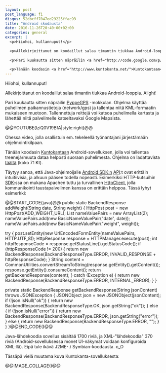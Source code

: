 ```yaml
---
layout: post
post_language: fi
disqus: 52dbcff7047ed29225ffac93
title: "Android skodausta"
date: 2010-11-26T20:40:00+02:00
categories: general
excerpt: |
  <p>Hiiohoi, kullannuput!</p>
  
  <p>Allekirjoittanut on koodaillut salaa timantin tiukkaa Android-looppia. Aiight!</p>
  
  <p>Pari kuukautta sitten näpräilin <a href="http://code.google.com/p/pyppegps/">PyppeGPS</a> -mokkulan. Ohjelma käyttää puhelimen paikannustietoja (network/gps) ja tallentaa niitä KML-formaatin mukaiseen muotoon. Tallennettuja reittejä voi katsoa puhelimella kartasta ja lähettää niitä palvelimelle katseltavaksi Google Mapsista.</p>
  
  <p>Tänään koodasin <a href="http://www.kuntokanta.net/">Kuntokantaan</a> Android-sovelluksen, jolla voi tallentaa treenejä/muuta dataa helposti suoraan puhelimesta. Ohjelma on ladattavista <a href="http://www.kuntokanta.net/files/android_kuntokanta.apk">täältä</a> (koko 71 Kt).</p>
---
```

<p>Hiiohoi, kullannuput!</p>

<p>Allekirjoittanut on koodaillut salaa timantin tiukkaa Android-looppia. Aiight!</p>

<p>Pari kuukautta sitten näpräilin <a href="http://code.google.com/p/pyppegps/">PyppeGPS</a> -mokkulan. Ohjelma käyttää puhelimen paikannustietoja (network/gps) ja tallentaa niitä KML-formaatin mukaiseen muotoon. Tallennettuja reittejä voi katsoa puhelimella kartasta ja lähettää niitä palvelimelle katseltavaksi Google Mapsista.</p>

@@YOUTUBE(lziQ0V19BfA|style:right)@@

<p>Ohessa video, jolla osallistuin em. tekeleellä työnantajani järjestämään ohjelmointikilpaan.</p>

<p>Tänään koodasin <a href="http://www.kuntokanta.net/">Kuntokantaan</a> Android-sovelluksen, jolla voi tallentaa treenejä/muuta dataa helposti suoraan puhelimesta. Ohjelma on ladattavista <a href="http://www.kuntokanta.net/files/android_kuntokanta.apk">täältä</a> (koko 71 Kt).</p>

<p>Täytyy sanoa, että Java-ohjelmoijalle <a href="http://developer.android.com/sdk/index.html">Android SDK:n</a> <acronym title="Application Programming Interface">API</acronym>:t ovat erittäin intuitiivisia, ja alkuun pääsee todella nopeasti. Esimerkiksi HTTP-kutsuihin <acronym title="Software Development Kit">SDK</acronym>:ssa on mukana Apachen tuttu ja turvallinen <a href="http://hc.apache.org/httpcomponents-client-ga/index.html">HttpClient</a>, jolla kommunikointi taustapalvelimen kanssa on erittäin helppoa. Tässä lyhyt esimerkki:</p>

<div style="clear:both;"></div>
@@START_CODE(java)@@
public static BackendResponse addWeight(String date, String weight) {
  HttpPost post = new HttpPost(ADD_WEIGHT_URL);
  List<NameValuePair> nameValuePairs = new ArrayList<NameValuePair>(2);
  nameValuePairs.add(new BasicNameValuePair("date", date));
  nameValuePairs.add(new BasicNameValuePair("weight", weight));

  try {
    post.setEntity(new UrlEncodedFormEntity(nameValuePairs, HTTP.UTF_8));
    HttpResponse response = HTTPManager.execute(post);
    int httpResponseCode = response.getStatusLine().getStatusCode();
    if (httpResponseCode != 200) {
      return new BackendResponse(BackendResponseType.ERROR, INVALID_RESPONSE + httpResponseCode);
    }
    String content = CommonUtilities.convertStreamToString(response.getEntity().getContent());
    response.getEntity().consumeContent();
    return getBackendResponse(content);
  } catch (Exception e) {
    return new BackendResponse(BackendResponseType.ERROR, INTERNAL_ERROR);
  }
}

private static BackendResponse getBackendResponse(String jsonContent) throws JSONException {
  JSONObject json = new JSONObject(jsonContent);
  if (!json.isNull("ok")) {
    return new BackendResponse(BackendResponseType.OK, json.getString("ok"));
  } else {
    if (!json.isNull("error")) {
      return new BackendResponse(BackendResponseType.ERROR, json.getString("error"));
    } else {
      return new BackendResponse(BackendResponseType.ERROR, "");
    }
  }
}@@END_CODE()@@

<p>Java-lähdekoodia sovellus sisältää 1700 riviä, ja XML-"lähdekoodia" 370 riviä (Android-sovelluksessa monet UI-näkymät voidaan konfiguroida XML:llä). Eipä tule ikävä J2ME- / Symbian-koodausta. o_O</p>

<p>Tässäpä vielä muutama kuva Kuntokanta-sovelluksesta:</p>

@@IMAGE_COLLAGE()@@